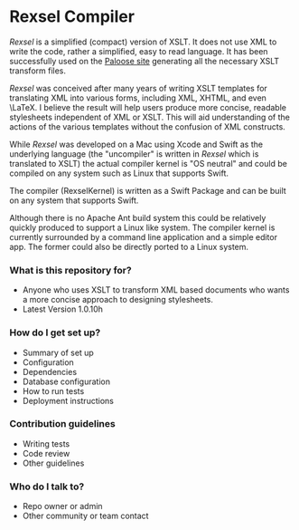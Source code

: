 # Rexsel Compiler #

*Rexsel* is a simplified (compact) version of XSLT. It does not use
XML to write the code, rather a simplified, easy to read language.
It has been successfully used on the [Paloose site](https://www.paloose.org)
generating all the necessary XSLT transform files.

*Rexsel* was conceived after many years of writing XSLT templates for translating XML
into various forms, including XML, XHTML, and even \LaTeX.
I believe the result will help users produce more concise,
readable stylesheets independent of XML or XSLT.
This will aid understanding of the actions of the various templates without the
confusion of XML constructs.

While *Rexsel* was developed on a Mac using Xcode and Swift
as the underlying language (the "uncompiler"
is written in *Rexsel* which is translated to XSLT)
the actual compiler kernel is "OS neutral" and could be compiled
on any system such as Linux that supports Swift. 

The compiler (RexselKernel) is written as a Swift Package
and can be built on any system that supports Swift.

Although there is no Apache Ant build system this could be
relatively quickly produced to support a Linux like system.  The compiler kernel is currently surrounded by 
a command line application and a simple editor app. The former could also be directly ported to a Linux system. 

### What is this repository for? ###

* Anyone who uses XSLT to transform XML based documents who wants a more concise approach to designing stylesheets.
* Latest Version 1.0.10h

### How do I get set up? ###

* Summary of set up
* Configuration
* Dependencies
* Database configuration
* How to run tests
* Deployment instructions

### Contribution guidelines ###

* Writing tests
* Code review
* Other guidelines

### Who do I talk to? ###

* Repo owner or admin
* Other community or team contact